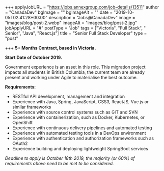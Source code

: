 +++
applyJobURL = "https://jobs.annexgroup.com/job-details/13511"
author = "CanadaDev"
bgImage = ""
bgImageAlt = ""
date = "2019-10-05T02:41:28+00:00"
description = "Jobs@CanadaDev"
image = "images/blog/post-2.webp"
imageAlt = "images/blog/post-2.jpg"
jobApplyURL = "#"
postType = "Job"
tags = ["VIctoria", "Full Stack", " Senior", "Java", "React.js"]
title = "Senior Full Stack Developer"
type = "post"

+++
**5+ Months Contract, based in Victoria.**

**Start Date of October 2019.**

Government experience is an asset in this role. This migration project impacts all students in British Columbia, the current team are already present and working under Agile to materialise the best outcome.

**Requirements:**

* RESTful API development, management and integration
* Experience with Java, Spring, JavaScript, CSS3, ReactJS, Vue.js or similar frameworks
* Experience with source control systems such as GIT and SVN
* Experience with containerization, such as Docker, Kubernetes, or OpenShift
* Experience with continuous delivery pipelines and automated testing
* Experience with automated testing tools in a DevOps environment
* Experience with authentication and authorization frameworks such as OAuth2
* Experience building and deploying lightweight SpringBoot services

_Deadline to apply is October 18th 2019, the majority (or 60%) of requirements above need to be met to be considered._